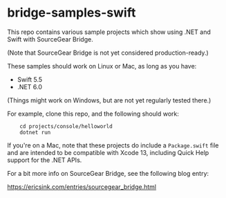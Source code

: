 # bridge-samples-swift

This repo contains various sample projects which show using .NET and 
Swift with SourceGear Bridge.

(Note that SourceGear Bridge is not yet considered production-ready.)

These samples should work on Linux or Mac, as long as you have:

- Swift 5.5
- .NET 6.0

(Things might work on Windows, but are not yet regularly tested there.)

For example, clone this repo, and the following should work:

```
    cd projects/console/helloworld
    dotnet run
```

If you're on a Mac, note that these projects do include a `Package.swift`
file and are intended to be compatible with Xcode 13, including Quick Help
support for the .NET APIs.

For a bit more info on SourceGear Bridge, see the following blog entry:

https://ericsink.com/entries/sourcegear_bridge.html

